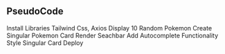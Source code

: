 ## PseudoCode

Install Libraries
Tailwind Css, Axios
Display 10 Random Pokemon
Create Singular Pokemon Card
Render Seachbar
Add Autocomplete Functionality
Style Singular Card
Deploy
